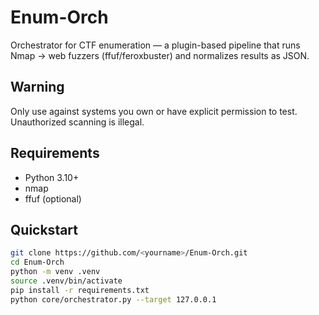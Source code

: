 # Enum-Orch

Orchestrator for CTF enumeration — a plugin-based pipeline that runs Nmap → web fuzzers (ffuf/feroxbuster) and normalizes results as JSON.

## Warning
Only use against systems you own or have explicit permission to test. Unauthorized scanning is illegal.

## Requirements
- Python 3.10+
- nmap
- ffuf (optional)

## Quickstart
```bash
git clone https://github.com/<yourname>/Enum-Orch.git
cd Enum-Orch
python -m venv .venv
source .venv/bin/activate
pip install -r requirements.txt
python core/orchestrator.py --target 127.0.0.1
```
